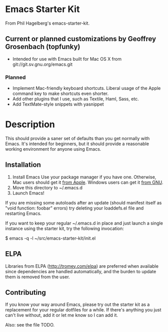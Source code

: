 # Emacs Starter Kit

From Phil Hagelberg's emacs-starter-kit.

## Current or planned customizations by Geoffrey Grosenbach (topfunky)

* Intended for use with Emacs built for Mac OS X from git://git.sv.gnu.org/emacs.git

### Planned

* Implement Mac-friendly keyboard shortcuts. Liberal usage of the Apple command key to make shortcuts even shorter.
* Add other plugins that I use, such as Textile, Haml, Sass, etc.
* Add TextMate-style snippets with yasnippet

# Description

This should provide a saner set of defaults than you get normally with
Emacs. It's intended for beginners, but it should provide a reasonable
working environment for anyone using Emacs.

## Installation

1. Install Emacs
   Use your package manager if you have one.
   Otherwise, Mac users should get it [from Apple](http://www.apple.com/downloads/macosx/unix_open_source/carbonemacspackage.html).
   Windows users can get it [from GNU](http://ftp.gnu.org/gnu/emacs/windows/emacs-22.3-bin-i386.zip).
2. Move this directory to ~/.emacs.d
3. Launch Emacs!

If you are missing some autoloads after an update (should manifest
itself as "void function: foobar" errors) try deleting your
loaddefs.el file and restarting Emacs.

If you want to keep your regular ~/.emacs.d in place and just launch a
single instance using the starter kit, try the following invocation:

  $ emacs -q -l ~/src/emacs-starter-kit/init.el

## ELPA

Libraries from ELPA (http://tromey.com/elpa) are preferred when
available since dependencies are handled automatically, and the burden
to update them is removed from the user.

## Contributing

If you know your way around Emacs, please try out the starter kit as a
replacement for your regular dotfiles for a while. If there's anything
you just can't live without, add it or let me know so I can add it.

Also: see the file TODO.
